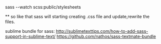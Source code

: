 sass --watch scss:public/stylesheets

** so like that sass will starting creating .css file and update,rewrite the files.


sublime bundle for sass:
http://sublimetexttips.com/how-to-add-sass-support-in-sublime-text/
https://github.com/nathos/sass-textmate-bundle